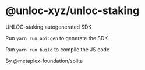 # @unloc-xyz/unloc-staking

UNLOC-staking autogenerated SDK

Run `yarn run api:gen` to generate the SDK

Run `yarn run build` to compile the JS code

By @metaplex-foundation/solita
